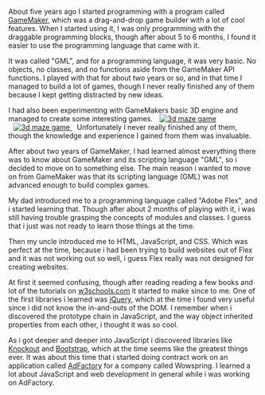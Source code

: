 <span class="first-letter">A</span>bout five years ago I started programming with a program called <a href="http://www.yoyogames.com/" target="_blank">GameMaker</a>, which was a drag-and-drop game builder with a lot of cool features.
When I started using it, I was only programming with the draggable programming blocks, though after about 5 to 6 months, I found it easier to use the programming language that came with it.

It was called "GML", and for a programming language, it was very basic. No objects, no classes, and no functions aside from the GameMaker API functions.
I played with that for about two years or so, and in that time I managed to build a lot of games, though I never really finished any of them because I kept getting distracted by new ideas.

I had also been experimenting with GameMakers basic 3D engine and managed to create some interesting games.
<a class="thumbnail pull-left no-margin-left" style="width: 256px; margin: 10px;" href="https://dl.dropboxusercontent.com/spa/ihqn7sv44ik7per/site-assets/mdRes/3d%20maze%20game.png" target="_blank" data-image-modal>
    <img title="3d maze game" src="https://dl.dropboxusercontent.com/spa/ihqn7sv44ik7per/site-assets/mdRes/3d%20maze%20game_tn.jpg"/>
</a>
<a class="thumbnail pull-right no-margin-right" style="width: 256px; margin: 10px;" href="https://dl.dropboxusercontent.com/spa/ihqn7sv44ik7per/site-assets/mdRes/3d%20test.png" target="_blank" data-image-modal>
    <img title="3d maze game" src="https://dl.dropboxusercontent.com/spa/ihqn7sv44ik7per/site-assets/mdRes/3d%20test_tn.jpg"/>
</a>
Unfortunately I never really finished any of them, though the knowledge and experience I gained from them was invaluable.

After about two years of GameMaker, I had learned almost everything there was to know about GameMaker and its scripting language "GML", so i decided to move on to something else.
The main reason i wanted to move on from GameMaker was that its scripting language (GML) was not advanced enough to build complex games.

My dad introduced me to a programming language called "Adobe Flex", and i started learning that.
Though after about 2 months of playing with it, i was still having trouble grasping the concepts of modules and classes.
I guess that i just was not ready to learn those things at the time.

Then my uncle introduced me to HTML, JavaScript, and CSS.
Which was perfect at the time, because i had been trying to build websites out of Flex and it was not working out so well, i guess Flex really was not designed for creating websites.

At first it seemed confusing, though after reading reading a few books and lot of the tutorials on [w3schools.com](http://www.w3schools.com/) it started to make since to me.
One of the first libraries i learned was [jQuery](/skills/view?id=jquery), which at the time i found very useful since i did not know the in-and-outs of the DOM.
I remember when i discovered the prototype chain in JavaScript, and the way object inherited properties from each other, i thought it was so cool.

As i got deeper and deeper into JavaScript i discovered libraries like [Knockout](/skills/view?id=knockout) and [Bootstrap](/skills/view?id=bootstrap), which at the time seems like the greatest things ever.
It was about this time that i started doing contract work on an application called [AdFactory](/work/view?id=adfactory) for a company called Wowspring.
I learned a lot about JavaScript and web development in general while i was working on AdFactory.
